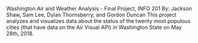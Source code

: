 Washington Air and Weather Analysis - Final Project, INFO 201
By: Jackson Shaw, Sam Lee, Dylan Thornsberry, and Gordon Duncan
This project analyzes and visualizes data about the status of the twenty most populous cities (that have data on the Air Visual API) in Washington State on May 28th, 2018.